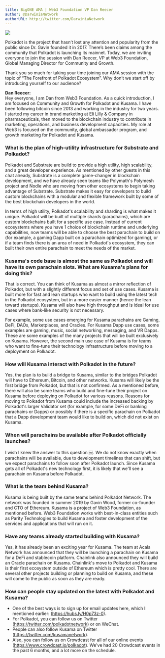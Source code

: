 ```yaml
---
title: BigONE AMA | Web3 Foundation VP Dan Reecer
author: @DarwiniaNetwork
authorURL: http://twitter.com/DarwiniaNetwork
---
```


![](assets/2020-04-02-bigone-ama-en.jpeg)

Polkadot is the project that hasn’t lost any attention and popularity from the public since Dr. Gavin founded it in 2017. There’s been claims among the community that Polkadot is launching its mainnet. Today, we are inviting everyone to join the session with Dan Reecer, VP at Web3 Foundation, Global Managing Director for Community and Growth.

<!--truncate-->

Thank you so much for taking your time joining our AMA session with the topic of “The Forefront of Polkadot Ecosystem”. Why don’t we start off by introducing yourself to our audience?

**Dan Reecer:**  
Hey everyone, I am Dan from Web3 Foundation. As a quick introduction, I am focused on Community and Growth for Polkadot and Kusama. I have been following bitcoin since 2013 and working in the industry for two years. I started my career in brand marketing at Eli Lilly & Company in pharmaceuticals, then moved to the blockchain industry to contribute in marketing, operations, and business development capacities. My role at Web3 is focused on the community, global ambassador program, and growth marketing for Polkadot and Kusama.

### What is the plan of high-utility infrastructure for Substrate and Polkadot?

Polkadot and Substrate are build to provide a high utility, high scalability, and a great developer experience. As mentioned by other guests in this chat already, Substrate is a complete game-changer in blockchain development, and we have already seen teams like Polymath's Polymesh project and Nodle who are moving from other ecosystems to begin taking advantage of Substrate. Substrate makes it easy for developers to build custom blockchains with a modular and flexible framework built by some of the best blockchain developers in the world. 

In terms of high utility, Polkadot's scalability and sharding is what makes it unique. Polkadot will be built of multiple shards (parachains), which are custom blockchains built for a specific use case. Instead of current ecosystems where you have 1 choice of blockchain runtime and underlying capabilities, now teams will be able to choose the best parachain to build on (for example, a gaming Dapp built on a parachain optimized for gaming), or if a team finds there is an area of need in Polkadot's ecosystem, they can built their own entire parachain to meet the needs of the market.

### Kusama's code base is almost the same as Polkadot and will have its own parachain slots. What are Kusama's plans for doing this?

That is correct. You can think of Kusama as almost a mirror reflection of Polkadot, but with a slightly different focus and set of use cases. Kusama is built more for fast and lean startups who want to build using the latest tech in the Polkadot ecosystem, but in a more easier manner (hence the lean toward startups). Kusama will also have high throughput and is ideal for use cases where bank-like security is not necessary.

For example, some use cases emerging for Kusama parachains are Gaming, DeFi, DAOs, Marketplaces, and Oracles. For Kusama Dapp use cases, some examples are gaming, music, social networking, messaging, and VR Dapps. These are some examples of the many projects that will be built exclusively on Kusama. However, the second main use case of Kusama is for teams who want to fine-tune their technology infrastructure before moving to a deployment on Polkadot.

### How will Kusama interact with Polkadot in the future?

Yes, the plan is to build a bridge to Kusama, similar to the bridges Polkadot will have to Ethereum, Bitcoin, and other networks. Kusama will likely be the first bridge from Polkadot, but that is not confirmed. As a mentioned before, there will also be some teams who build and fine-tune their project on Kusama before deploying on Polkadot for various reasons. Reasons for moving to Polkadot from Kusama could include the increased backing by Polkadot's larger Validator set (for example, for some DeFi or banking parachains or Dapps) or possibly if there is a specific parachain on Polkadot that a Dapp development team would like to build on, which did not exist on Kusama.

### When will parachains be available after Polkadot officially launches?

I wish I knew the answer to this question ￼. We do not know exactly when parachains will be available, due to development timelines that can shift, but we expect parachains to follow soon after Polkadot launch. Since Kusama gets all of Polkadot's new technology first, it is likely that we'll see a parachain on Kusama before Polkadot.

### What is the team behind Kusama?

Kusama is being built by the same teams behind Polkadot Network. The network was founded in summer 2019 by Gavin Wood, former co-founder and CTO of Ethereum. Kusama is a project of Web3 Foundation, as mentioned before. Web3 Foundation works with best-in-class entities such as Parity Technologies to build Kusama and foster development of the services and applications that will run on it.

### Have any teams already started building with Kusama?

Yes, it has already been an exciting year for Kusama. The team at Acala Network has announced that they will be launching a parachain on Kusama for a DeFi and stablecoin platform. Chainlink also announced they will build an Oracle parachain on Kusama. Chainlink's move to Polkadot and Kusama is their first ecosystem outside of Ethereum which is pretty cool. There are several other projects building or planning to build on Kusama, and these will come to the public as soon as they are ready.

### How can people stay updated on the latest with Polkadot and Kusama?

- One of the best ways is to sign up for email updates here, which I mentioned earlier: (https://hubs.ly/H0p73z-0).
- For Polkadot, you can follow us on Twitter (https://twitter.com/polkadotnetwork) or on WeChat.
- People can also follow Kusama on Twitter (https://twitter.com/kusamanetwork). 
- Also, you can follow us on Crowdcast for all of our online events (https://www.crowdcast.io/polkadot). We've had 20 Crowdcast events in the past 6 months, and a lot more on the schedule.
